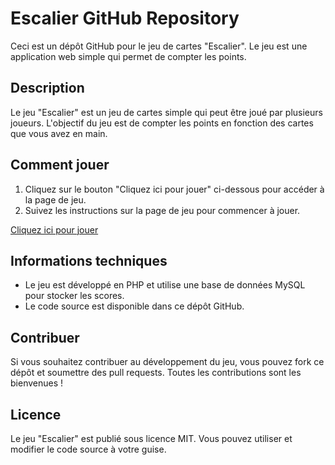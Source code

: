# Escalier GitHub Repository

Ceci est un dépôt GitHub pour le jeu de cartes "Escalier". Le jeu est une application web simple qui permet de compter les points.

## Description

Le jeu "Escalier" est un jeu de cartes simple qui peut être joué par plusieurs joueurs. L'objectif du jeu est de compter les points en fonction des cartes que vous avez en main.

## Comment jouer

1. Cliquez sur le bouton "Cliquez ici pour jouer" ci-dessous pour accéder à la page de jeu.
2. Suivez les instructions sur la page de jeu pour commencer à jouer.

[Cliquez ici pour jouer](index.php)

## Informations techniques

* Le jeu est développé en PHP et utilise une base de données MySQL pour stocker les scores.
* Le code source est disponible dans ce dépôt GitHub.

## Contribuer

Si vous souhaitez contribuer au développement du jeu, vous pouvez fork ce dépôt et soumettre des pull requests. Toutes les contributions sont les bienvenues !

## Licence

Le jeu "Escalier" est publié sous licence MIT. Vous pouvez utiliser et modifier le code source à votre guise.
